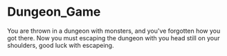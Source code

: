 # Dungeon_Game
You are thrown in a dungeon with monsters, and you've forgotten how you got there. Now you must escaping the dungeon with you head still on your shoulders, good luck with escapeing.
